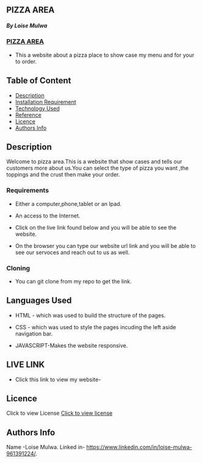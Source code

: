 ## PIZZA AREA

##### By Loise Mulwa
### <U>PIZZA AREA</U>
* This a website about a pizza place to show case my menu and for your to order.

## Table of Content

+ [Description](#description)
+ [Installation Requirement](#Installation)
+ [Technology Used](#technology-used)
+ [Reference](#reference)
+ [Licence](#licence)
+ [Authors Info](#author-Info)

## Description
<p>Welcome to pizza area.This is a website that show cases and tells our customers more about us.You can select the type of pizza you want ,the toppings and the crust then make your order.</p>



### Requirements

* Either a computer,phone,tablet or an Ipad.

* An access to the Internet.
* Click on the live link found below and you will be able to see the website.
* On the browser you can type our website url link and you will be able to see our servoces and reach out to us as well.
### Cloning
* You can git clone from my repo to get the link.


## Languages Used
* HTML - which was used to build the structure of the pages.

* CSS - which was used to style the pages incuding the left aside navigation bar.
* JAVASCRIPT-Makes the website responsive.

## LIVE LINK
* Click this link to view my website-





## Licence
Click to view License [Click to view license](LICENSE)



## Authors Info
Name -Loise Mulwa.
Linked in- https://www.linkedin.com/in/loise-mulwa-961391224/.